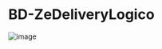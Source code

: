 # BD-ZeDeliveryLogico
![image](https://github.com/RodrigoFreitasPR/BD-ZeDeliveryLogico/assets/145240542/54818f11-fae1-4044-b9f4-9b8d7be7b24d)
